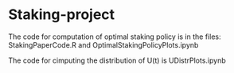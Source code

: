 # Staking-project

The code for computation of optimal staking policy is in the files: StakingPaperCode.R and OptimalStakingPolicyPlots.ipynb

The code for cimputing the distribution of U(t) is UDistrPlots.ipynb
